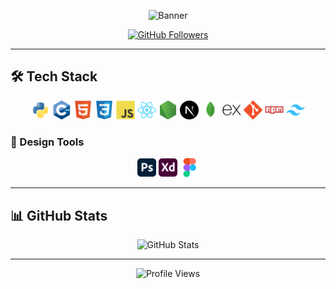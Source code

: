 <p align="center">
  <img src="https://raw.githubusercontent.com/one-loop/one-loop/master/img/profile2.gif" alt="Banner"/>
</p>

[comment]: <> (<h1 align="center">Hi 👋, I'm Saad</h1>)
<p align="center">
  <a href="https://github.com/one-loop" target="_blank">
    <img src="https://img.shields.io/github/followers/one-loop?label=Follow%20Me&style=social" alt="GitHub Followers"/>
  </a>
</p>

---

## 🛠️ Tech Stack

<p align="center">
  <!-- Programming Languages -->
  <img src="https://raw.githubusercontent.com/devicons/devicon/master/icons/python/python-original.svg" alt="Python" width="30" height="30"/>
  <img src="https://github.com/devicons/devicon/blob/master/icons/cplusplus/cplusplus-original.svg" alt="C++" width="30" height="30"/>  
  <img src="https://raw.githubusercontent.com/devicons/devicon/master/icons/html5/html5-original.svg" alt="HTML5" width="30" height="30"/>
  <img src="https://raw.githubusercontent.com/devicons/devicon/master/icons/css3/css3-original.svg" alt="CSS3" width="30" height="30"/>
  <img src="https://raw.githubusercontent.com/devicons/devicon/master/icons/javascript/javascript-original.svg" alt="JavaScript" width="30" height="30"/>
  <img src="https://raw.githubusercontent.com/devicons/devicon/master/icons/react/react-original.svg" alt="React" width="30" height="30"/>
  <img src="https://raw.githubusercontent.com/devicons/devicon/master/icons/nodejs/nodejs-original.svg" alt="Node.js" width="30" height="30"/>
  <img src="https://github.com/devicons/devicon/blob/master/icons/nextjs/nextjs-original.svg" alt="Nextjs" width="30" height="30"/>
  <img src="https://raw.githubusercontent.com/devicons/devicon/master/icons/mongodb/mongodb-original.svg" alt="MongoDB" width="30" height="30"/>
  <img src="https://raw.githubusercontent.com/devicons/devicon/master/icons/express/express-original.svg" alt="Express.js" width="30" height="30"/>
  <img src="https://raw.githubusercontent.com/devicons/devicon/master/icons/git/git-original.svg" alt="Git" width="30" height="30"/>
  <img src="https://github.com/devicons/devicon/blob/master/icons/npm/npm-original-wordmark.svg" alt="NPM" width="30" height="30"/>
  <img src="https://github.com/devicons/devicon/blob/master/icons/tailwindcss/tailwindcss-original.svg" alt="Tailwind" width="30" height="30"/>
</p>

### 🎨 Design Tools
<p align="center">
  <img src="https://github.com/devicons/devicon/blob/master/icons/photoshop/photoshop-plain.svg" alt="Adobe Photoshop" width="30" height="30"/>
  <img src="https://github.com/devicons/devicon/blob/master/icons/xd/xd-plain.svg" alt="Adobe XD" width="30" height="30"/>
  <img src="https://github.com/devicons/devicon/blob/master/icons/figma/figma-original.svg" alt="Figma" width="30" height="30"/>
</p>

---

## 📊 GitHub Stats

<p align="center">
  <img src="https://github-readme-stats.vercel.app/api?username=one-loop&show_icons=true&theme=catppuccin_mocha" alt="GitHub Stats"/>
</p>

[comment]: <> (<p align="center"><img src="https://github-readme-stats.vercel.app/api/top-langs/?username=one-loop&layout=compact&theme=catppuccin_mocha&langs_count=5" alt="Top Languages"/></p>)

---

<p align="center">
  <img src="https://komarev.com/ghpvc/?username=one-loop&style=flat-square" alt="Profile Views"/>
</p>
